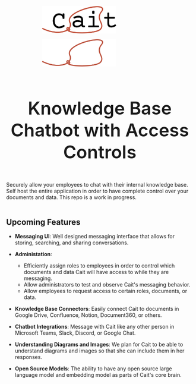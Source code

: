 <div align="center">
    <img src="./cait-logo-courier-light-v2.png#gh-light-mode-only" alt="cait-logo" width="200px" style="padding-bottom: 12px; margin-right: 7rem"/>
    <img src="./cait-logo-courier-dark-v2.png#gh-dark-mode-only" alt="cait-logo" width="200px" style="padding-bottom: 12px; margin-right: 7rem"/>
    <h1 style="font-weight: 600; font-size: 3rem">Knowledge Base Chatbot with Access Controls</h1>
</div>
    
<br/>
Securely allow your employees to chat with their internal knowledge base. Self host the entire application in order to have complete control over your documents and data. This repo is a work in progress.
<br/>
<br/>
      

## Upcoming Features
- **Messaging UI**: Well designed messaging interface that allows for storing, searching, and sharing conversations.   

- **Administation**:
  - Efficiently assign roles to employees in order to control which documents and data Cait will have access to while they are messaging. 
  - Allow administrators to test and observe Cait's messaging behavior.
  - Allow employees to request access to certain roles, documents, or data.      

       
- **Knowledge Base Connectors**: Easily connect Cait to documents in Google Drive, Confluence, Notion, Document360, or others.   

- **Chatbot Integrations**: Message with Cait like any other person in Microsoft Teams, Slack, Discord, or Google Chat. 

- **Understanding Diagrams and Images**: We plan for Cait to be able to understand diagrams and images so that she can include them in her responses.    

- **Open Source Models**: The ability to have any open source large language model and embedding model as parts of Cait's core brain.  



